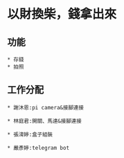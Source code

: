 # 以財換柴，錢拿出來

## 功能
    * 存錢
    * 拍照

## 工作分配
    * 謝沐恩:pi camera&接腳連接

    * 林庭君:開關、馬達&接腳連接

    * 張淯婷:盒子組裝

    * 嚴彥婷:telegram bot